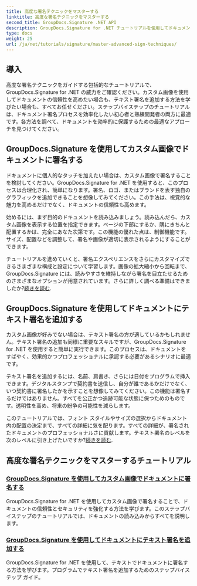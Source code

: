 ```yaml
---
title: 高度な署名テクニックをマスターする
linktitle: 高度な署名テクニックをマスターする
second_title: GroupDocs.Signature .NET API
description: GroupDocs.Signature for .NET チュートリアルを使用してドキュメントのセキュリティを強化します。カスタム画像からテキスト署名まで、高度な署名テクニックを学習します。
type: docs
weight: 25
url: /ja/net/tutorials/signature/master-advanced-sign-techniques/
---
```

## 導入

高度な署名テクニックをガイドする包括的なチュートリアルで、GroupDocs.Signature for .NET の威力をご確認ください。カスタム画像を使用してドキュメントの信頼性を高めたい場合も、テキスト署名を追加する方法を学びたい場合も、すべてお任せください。ステップバイステップのチュートリアルは、ドキュメント署名プロセスを効率化したい初心者と熟練開発者の両方に最適です。各方法を調べて、ドキュメントを効率的に保護するための最適なアプローチを見つけてください。 

## GroupDocs.Signature を使用してカスタム画像でドキュメントに署名する
ドキュメントに個人的なタッチを加えたい場合は、カスタム画像で署名することを検討してください。GroupDocs.Signature for .NET を使用すると、このプロセスは合理化され、簡単になります。署名、ロゴ、またはブランドを表す独自のグラフィックを追加できることを想像してみてください。この手法は、視覚的な魅力を高めるだけでなく、ドキュメントの信頼性も高めます。

始めるには、まず目的のドキュメントを読み込みましょう。読み込んだら、カスタム画像を表示する位置を指定できます。ページの下部にするか、隅にきちんと配置するかは、完全にあなた次第です。この機能の優れた点は、制御機能です。サイズ、配置などを調整して、署名や画像が適切に表示されるようにすることができます。

チュートリアルを進めていくと、署名エクスペリエンスをさらにカスタマイズできるさまざまな構成と設定について学習します。画像の拡大縮小から回転まで、GroupDocs.Signature には、読みやすさを維持しながら署名を目立たせるためのさまざまなオプションが用意されています。さらに詳しく調べる準備はできましたか?[続きを読む](./sign-documents-with-custom-image/).

## GroupDocs.Signature を使用してドキュメントにテキスト署名を追加する
カスタム画像が好みでない場合は、テキスト署名の方が適しているかもしれません。テキスト署名の追加も同様に重要なスキルですが、GroupDocs.Signature for .NET を使用すると簡単に実行できます。このプロセスは、ドキュメントをすばやく、効果的かつプロフェッショナルに承認する必要があるシナリオに最適です。

テキスト署名を追加するには、名前、肩書き、さらには日付をプログラムで挿入できます。デジタルスタンプで契約書を送信し、自分が誰であるかだけでなく、いつ契約書に署名したかを示すことを想像してみてください。この機能は署名するだけではありません。すべてを公正かつ追跡可能な状態に保つためのものです。透明性を高め、将来の紛争の可能性を減らします。

このチュートリアルでは、フォント スタイルやサイズの選択からドキュメント内の配置の決定まで、すべての詳細に気を配ります。すべての詳細が、署名されたドキュメントのプロフェッショナルさに貢献します。テキスト署名のレベルを次のレベルに引き上げたいですか?[続きを読む](./add-text-signatures-to-documents/).

## 高度な署名テクニックをマスターするチュートリアル
### [GroupDocs.Signature を使用してカスタム画像でドキュメントに署名する](./sign-documents-with-custom-image/)
GroupDocs.Signature for .NET を使用してカスタム画像で署名することで、ドキュメントの信頼性とセキュリティを強化する方法を学びます。このステップバイステップのチュートリアルでは、ドキュメントの読み込みからすべてを説明します。
### [GroupDocs.Signature を使用してドキュメントにテキスト署名を追加する](./add-text-signatures-to-documents/)
GroupDocs.Signature for .NET を使用して、テキストでドキュメントに署名する方法を学びます。プログラムでテキスト署名を追加するためのステップバイステップ ガイド。